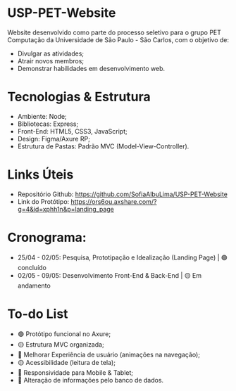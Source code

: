 # USP-PET-Website
Website desenvolvido como parte do processo seletivo para o grupo PET Computação da Universidade de São Paulo - São Carlos, com o objetivo de:
- Divulgar as atividades;
- Atrair novos membros;
- Demonstrar habilidades em desenvolvimento web. 

# Tecnologias & Estrutura
- Ambiente: Node;
- Bibliotecas: Express;
- Front-End: HTML5, CSS3, JavaScript;
- Design: Figma/Axure RP;
- Estrutura de Pastas: Padrão MVC (Model-View-Controller).

# Links Úteis
- Repositório Github: https://github.com/SofiaAlbuLima/USP-PET-Website
- Link do Protótipo: https://ors6ou.axshare.com/?g=4&id=xphh1n&p=landing_page

# Cronograma:
- 25/04 - 02/05: Pesquisa, Prototipação e Idealização (Landing Page) | 🟢 concluído
- 02/05 - 09/05: Desenvolvimento Front-End & Back-End | 🟡 Em andamento

# To-do List
- 🟢 Protótipo funcional no Axure;
- 🟡 Estrutura MVC organizada;
- 🔴 Melhorar Experiência de usuário (animações na navegação);
- 🟡 Acessibilidade (leitura de tela);
- 🔴 Responsividade para Mobile & Tablet;
- 🔴 Alteração de informações pelo banco de dados.
